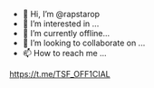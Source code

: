 - 👋 Hi, I’m @rapstarop
- 👀 I’m interested in ...
- 🌱 I’m currently offline...
- 💞️ I’m looking to collaborate on ...
- 📫 How to reach me ...

<!---
rapstarop/rapstarop is a ✨ special ✨ repository because its `README.md` (this file) appears on your GitHub profile.
You can click the Preview link to take a look at your changes.
--->
https://t.me/TSF_OFF1CIAL
